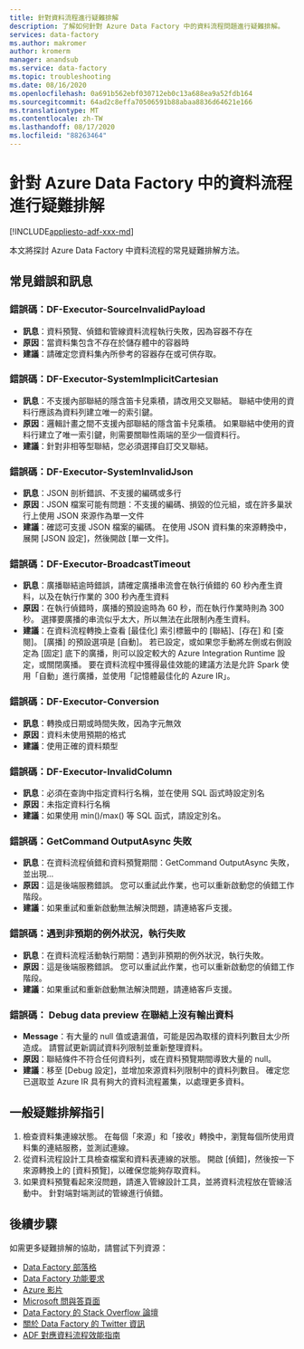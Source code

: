 ```yaml
---
title: 針對資料流程進行疑難排解
description: 了解如何針對 Azure Data Factory 中的資料流程問題進行疑難排解。
services: data-factory
ms.author: makromer
author: kromerm
manager: anandsub
ms.service: data-factory
ms.topic: troubleshooting
ms.date: 08/16/2020
ms.openlocfilehash: 0a691b562ebf030712eb0c13a688ea9a52fdb164
ms.sourcegitcommit: 64ad2c8effa70506591b88abaa8836d64621e166
ms.translationtype: MT
ms.contentlocale: zh-TW
ms.lasthandoff: 08/17/2020
ms.locfileid: "88263464"
---
```

# <a name="troubleshoot-data-flows-in-azure-data-factory"></a>針對 Azure Data Factory 中的資料流程進行疑難排解

[!INCLUDE[appliesto-adf-xxx-md](includes/appliesto-adf-xxx-md.md)]

本文將探討 Azure Data Factory 中資料流程的常見疑難排解方法。

## <a name="common-errors-and-messages"></a>常見錯誤和訊息

### <a name="error-code-df-executor-sourceinvalidpayload"></a>錯誤碼：DF-Executor-SourceInvalidPayload
- **訊息**：資料預覽、偵錯和管線資料流程執行失敗，因為容器不存在
- **原因**：當資料集包含不存在於儲存體中的容器時
- **建議**：請確定您資料集內所參考的容器存在或可供存取。

### <a name="error-code-df-executor-systemimplicitcartesian"></a>錯誤碼：DF-Executor-SystemImplicitCartesian

- **訊息**：不支援內部聯結的隱含笛卡兒乘積，請改用交叉聯結。 聯結中使用的資料行應該為資料列建立唯一的索引鍵。
- **原因**：邏輯計畫之間不支援內部聯結的隱含笛卡兒乘積。 如果聯結中使用的資料行建立了唯一索引鍵，則需要關聯性兩端的至少一個資料行。
- **建議**：針對非相等型聯結，您必須選擇自訂交叉聯結。

### <a name="error-code-df-executor-systeminvalidjson"></a>錯誤碼：DF-Executor-SystemInvalidJson

- **訊息**：JSON 剖析錯誤、不支援的編碼或多行
- **原因**：JSON 檔案可能有問題：不支援的編碼、損毀的位元組，或在許多巢狀行上使用 JSON 來源作為單一文件
- **建議**：確認可支援 JSON 檔案的編碼。 在使用 JSON 資料集的來源轉換中，展開 [JSON 設定]，然後開啟 [單一文件]。
 
### <a name="error-code-df-executor-broadcasttimeout"></a>錯誤碼：DF-Executor-BroadcastTimeout

- **訊息**：廣播聯結逾時錯誤，請確定廣播串流會在執行偵錯的 60 秒內產生資料，以及在執行作業的 300 秒內產生資料
- **原因**：在執行偵錯時，廣播的預設逾時為 60 秒，而在執行作業時則為 300 秒。 選擇要廣播的串流似乎太大，所以無法在此限制內產生資料。
- **建議**：在資料流程轉換上查看 [最佳化] 索引標籤中的 [聯結]、[存在] 和 [查閱]。 [廣播] 的預設選項是 [自動]。 若已設定，或如果您手動將左側或右側設定為 [固定] 底下的廣播，則可以設定較大的 Azure Integration Runtime 設定，或關閉廣播。 要在資料流程中獲得最佳效能的建議方法是允許 Spark 使用「自動」進行廣播，並使用「記憶體最佳化的 Azure IR」。

### <a name="error-code-df-executor-conversion"></a>錯誤碼：DF-Executor-Conversion

- **訊息**：轉換成日期或時間失敗，因為字元無效
- **原因**：資料未使用預期的格式
- **建議**：使用正確的資料類型

### <a name="error-code-df-executor-invalidcolumn"></a>錯誤碼：DF-Executor-InvalidColumn

- **訊息**：必須在查詢中指定資料行名稱，並在使用 SQL 函式時設定別名
- **原因**：未指定資料行名稱
- **建議**：如果使用 min()/max() 等 SQL 函式，請設定別名。

### <a name="error-code-getcommand-outputasync-failed"></a>錯誤碼：GetCommand OutputAsync 失敗

- **訊息**：在資料流程偵錯和資料預覽期間：GetCommand OutputAsync 失敗，並出現...
- **原因**：這是後端服務錯誤。 您可以重試此作業，也可以重新啟動您的偵錯工作階段。
- **建議**：如果重試和重新啟動無法解決問題，請連絡客戶支援。

### <a name="error-code-hit-unexpected-exception-and-execution-failed"></a>錯誤碼：遇到非預期的例外狀況，執行失敗

- **訊息**：在資料流程活動執行期間：遇到非預期的例外狀況，執行失敗。
- **原因**：這是後端服務錯誤。 您可以重試此作業，也可以重新啟動您的偵錯工作階段。
- **建議**：如果重試和重新啟動無法解決問題，請連絡客戶支援。

### <a name="error-code-debug-data-preview-no-output-data-on-join"></a>錯誤碼： Debug data preview 在聯結上沒有輸出資料

- **Message**：有大量的 null 值或遺漏值，可能是因為取樣的資料列數目太少所造成。 請嘗試更新調試資料列限制並重新整理資料。
- **原因**：聯結條件不符合任何資料列，或在資料預覽期間導致大量的 null。
- **建議**：移至 [Debug 設定]，並增加來源資料列限制中的資料列數目。 確定您已選取並 Azure IR 具有夠大的資料流程叢集，以處理更多資料。


## <a name="general-troubleshooting-guidance"></a>一般疑難排解指引

1. 檢查資料集連線狀態。 在每個「來源」和「接收」轉換中，瀏覽每個所使用資料集的連結服務，並測試連線。
1. 從資料流程設計工具檢查檔案和資料表連線的狀態。 開啟 [偵錯]，然後按一下來源轉換上的 [資料預覽]，以確保您能夠存取資料。
1. 如果資料預覽看起來沒問題，請進入管線設計工具，並將資料流程放在管線活動中。 針對端對端測試的管線進行偵錯。

## <a name="next-steps"></a>後續步驟

如需更多疑難排解的協助，請嘗試下列資源：
*  [Data Factory 部落格](https://techcommunity.microsoft.com/t5/azure-data-factory/bg-p/AzureDataFactoryBlog)
*  [Data Factory 功能要求](https://feedback.azure.com/forums/270578-data-factory)
*  [Azure 影片](https://www.youtube.com/channel/UC2S0k7NeLcEm5_IhHUwpN0g/videos)
*  [Microsoft 問與答頁面](https://docs.microsoft.com/answers/topics/azure-data-factory.html)
*  [Data Factory 的 Stack Overflow 論壇](https://stackoverflow.com/questions/tagged/azure-data-factory)
*  [關於 Data Factory 的 Twitter 資訊](https://twitter.com/hashtag/DataFactory)
*  [ADF 對應資料流程效能指南](concepts-data-flow-performance.md)
